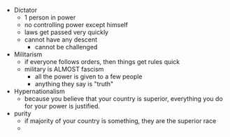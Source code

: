 - Dictator
	- 1 person in power
	- no controlling power except himself
	- laws get passed very quickly
	- cannot have any descent
		- cannot be challenged
- Militarism
	- if everyone follows orders, then things get rules quick
	- military is ALMOST fascism
		- all the power is given to a few people
		- anything they say is "truth"
- Hypernationalism
	- because you believe that your country is superior, everything you do for your power is justified.
- purity
	- if majority of your country is something, they are the superior race
	- 